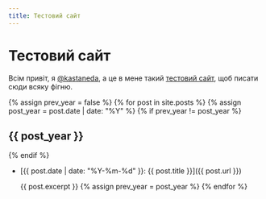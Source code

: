 ```yaml
---
title: Тестовий сайт
---
```


Тестовий сайт
=============

Всім привіт, я [@kastaneda][1], а це в мене такий [тестовий сайт][2], щоб писати сюди всяку фігню.

{% assign prev_year = false %}
{% for post in site.posts %}
{% assign post_year = post.date | date: "%Y" %}
{% if prev_year != post_year %}

## {{ post_year }}

{% endif %}
- [{{ post.date | date: "%Y-%m-%d" }}: {{ post.title }}]({{ post.url }})

  {{ post.excerpt }}
{% assign prev_year = post_year %}
{% endfor %}

[1]: https://twitter.com/kastaneda
[2]: /2021/07/02/why-test.html
